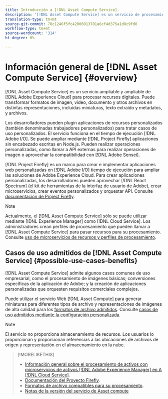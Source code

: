 ```yaml
---
title: Introducción a [!DNL Asset Compute Service].
description: '[!DNL Asset Compute Service] es un servicio de procesamiento de recursos nativo de la nube que reduce la complejidad y mejora la escalabilidad.'
translation-type: tm+mt
source-git-commit: 78c1246f5fc42006013701a6cf4d375a1d8c9fd8
workflow-type: tm+mt
source-wordcount: '314'
ht-degree: 0%

---
```



# Información general de [!DNL Asset Compute Service] {#overview}

[!DNL Asset Compute Service] es un servicio ampliable y ampliable de  [!DNL Adobe Experience Cloud] para procesar recursos digitales. Puede transformar formatos de imagen, vídeo, documento y otros archivos en distintas representaciones, incluidas miniaturas, texto extraído y metadatos, y archivos.

Los desarrolladores pueden plugin aplicaciones de recursos personalizados (también denominadas trabajadores personalizados) para tratar casos de uso personalizados. El servicio funciona en el tiempo de ejecución [!DNL Adobe I/O]. Se puede ampliar mediante [!DNL Project Firefly] aplicaciones sin encabezado escritas en Node.js. Pueden realizar operaciones personalizadas, como llamar a API externas para realizar operaciones de imagen o aprovechar la compatibilidad con [!DNL Adobe Sensei].

[!DNL Project Firefly] es un marco para crear e implementar aplicaciones web personalizadas en  [!DNL Adobe I/O] tiempo de ejecución para ampliar las soluciones de Adobe Experience Cloud. Para crear aplicaciones personalizadas, los desarrolladores pueden aprovechar [!DNL React Spectrum] (el kit de herramientas de la interfaz de usuario de Adobe), crear microservicios, crear eventos personalizados y orquestar API. Consulte [documentación de Project Firefly](https://www.adobe.io/apis/experienceplatform/project-firefly/docs.html).

>[!NOTE]
>
>Actualmente, el [!DNL Asset Compute Service] sólo se puede utilizar mediante [!DNL Experience Manager] como [!DNL Cloud Service]. Los administradores crean perfiles de procesamiento que pueden llamar a [!DNL Asset Compute Service] para pasar recursos para su procesamiento. Consulte [uso de microservicios de recursos y perfiles de procesamiento](https://experienceleague.adobe.com/docs/experience-manager-cloud-service/assets/manage/asset-microservices-configure-and-use.html).

## Casos de uso admitidos de [!DNL Asset Compute Service] {#possible-use-cases-benefits}

[!DNL Asset Compute Service] admite algunos casos comunes de uso empresarial, como el procesamiento de imágenes básicas; conversiones específicas de la aplicación de Adobe; y la creación de aplicaciones personalizadas que orquesten requisitos comerciales complejos.

Puede utilizar el servicio Web [!DNL Asset Compute] para generar miniaturas para diferentes tipos de archivo y representaciones de imágenes de alta calidad para los [formatos de archivo admitidos](https://experienceleague.adobe.com/docs/experience-manager-cloud-service/assets/file-format-support.html). Consulte [casos de uso admitidos mediante la configuración personalizada](https://experienceleague.adobe.com/docs/experience-manager-cloud-service/assets/manage/asset-microservices-configure-and-use.html).

>[!NOTE]
>
>El servicio no proporciona almacenamiento de recursos. Los usuarios lo proporcionan y proporcionan referencias a las ubicaciones de archivos de origen y representación en el almacenamiento en la nube.

<!-- TBD: Should this be mentioned in the docs?

|Asset Compute Service does not do this|Expectations from implementing client|
|---|---|
| Binary uploads or API-based asset ingestion. | Use other methods to ingest assets. |
| Store binaries or any persisted data across processing requests.| Each request is independent so treat it as a standalone request by sharing binary and processing instructions. |
| Store any configurations such as processing rules or settings for a user or an organization's account. | Add processing request to each request/instruction. |
| Direct event handling of asset creation events from storage systems and processing completed notifications, and errors. | Use Adobe I/O Events and other methods. |

-->

>[!MORELIKETHIS]
>
>* [Información general sobre el procesamiento de activos con microservicios de activos  [!DNL Adobe Experience Manager] en A [!DNL Cloud Service]](https://experienceleague.adobe.com/docs/experience-manager-cloud-service/assets/asset-microservices-overview.html).
>* [Documentación del Proyecto Firefly](https://www.adobe.io/apis/experienceplatform/project-firefly/docs.html).
>* [Formatos de archivo compatibles para su procesamiento](https://experienceleague.adobe.com/docs/experience-manager-cloud-service/assets/file-format-support.html).
>* [Notas de la versión del servicio de Asset compute](release-notes.md)


<!-- **TBD:**
* Clarify the service can only be used within AEM as Cloud Service. The docs provided as context for custom application developers. Not to be used as a standalone service.
  ** and API as that plays a role in custom applications (accepting standard params, invoking Nui itself in the future, etc. (this is an outlook))

* link to aem as cloud service docs on asset ingestion and customization with processing profiles.
-->
